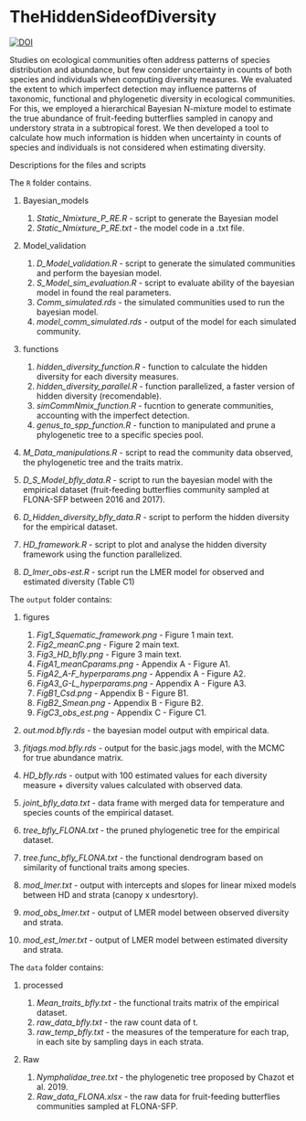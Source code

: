 # TheHiddenSideofDiversity

[![DOI](https://zenodo.org/badge/DOI/10.5281/zenodo.5132227.svg)](https://doi.org/10.5281/zenodo.5132227)

Studies on ecological communities often address patterns of species distribution and abundance, but few consider uncertainty in counts of both species and individuals when computing diversity measures. We evaluated the extent to which imperfect detection may influence patterns of taxonomic, functional and phylogenetic diversity in ecological communities. For this, we employed a hierarchical Bayesian N-mixture model to estimate the true abundance of fruit-feeding butterflies sampled in canopy and understory strata in a subtropical forest. We then developed a tool to calculate how much information is hidden when uncertainty in counts of species and individuals is not considered when estimating diversity.

Descriptions for the files and scripts

The `R` folder contains.

1. Bayesian_models
    1. *Static_Nmixture_P_RE.R* - script to generate the Bayesian model
    1. *Static_Nmixture_P_RE.txt* - the model code in a .txt file.

1. Model_validation
   1. *D_Model_validation.R* -  script to generate the simulated communities and perform the bayesian model.
   1. *S_Model_sim_evaluation.R* - script to evaluate ability of the bayesian model in found the real parameters.
   1. *Comm_simulated.rds* - the simulated communities used to run the bayesian model.
   1. *model_comm_simulated.rds* - output of the model for each simulated community.

1. functions 
    1. *hidden_diversity_function.R* - function to calculate the hidden diversity for each diversity measures. 
    2. *hidden_diversity_parallel.R* - function parallelized, a faster version of hidden diversity (recomendable).
    3. *simCommNmix_function.R* - fucntion to generate communities, accounting with the imperfect detection.
    4. *genus_to_spp_function.R* - function to manipulated and prune a phylogenetic tree to a specific species pool.

1. *M_Data_manipulations.R* - script to read the community data observed, the phylogenetic tree and the traits matrix.
1. *D_S_Model_bfly_data.R* - script to run the bayesian model with the empirical dataset (fruit-feeding butterflies community sampled at FLONA-SFP between 2016 and 2017).
1. *D_Hidden_diversity_bfly_data.R* - script to perform the hidden diversity for the empirical dataset.
2. *HD_framework.R* - script to plot and analyse the hidden diversity framework using the function parallelized.
3. *D_lmer_obs-est.R* - script run the LMER model for observed and estimated diversity (Table C1)

The `output` folder contains:

1. figures
    1. *Fig1_Squematic_framework.png* - Figure 1 main text.
    1. *Fig2_meanC.png* - Figure 2 main text.
    2. *Fig3_HD_bfly.png* - Figure 3 main text.
    4. *FigA1_meanCparams.png* - Appendix A - Figure A1.
    3. *FigA2_A-F_hyperparams.png* - Appendix A - Figure A2.
    4. *FigA3_G-L_hyperparams.png* - Appendix A - Figure A3.
    5. *FigB1_Csd.png* - Appendix B - Figure B1.
    6. *FigB2_Smean.png* - Appendix B - Figure B2.
    7. *FigC3_obs_est.png* - Appendix C - Figure C1.
    
    
1. *out.mod.bfly.rds* - the bayesian model output with empirical data.
1. *fitjags.mod.bfly.rds* - output for the basic.jags model, with the MCMC for true abundance matrix.
2. *HD_bfly.rds* - output with 100 estimated values for each diversity measure + diversity values calculated with observed data.
1. *joint_bfly_data.txt* - data frame with merged data for temperature and species counts of the empirical dataset.
3. *tree_bfly_FLONA.txt* - the pruned phylogenetic tree for the empirical dataset.
4. *tree.func_bfly_FLONA.txt* - the functional dendrogram based on similarity of functional traits among species.
5. *mod_lmer.txt* - output with intercepts and slopes for linear mixed models between HD and strata (canopy x undesrtory).
6. *mod_obs_lmer.txt* - output of LMER model between observed diversity and strata.
7. *mod_est_lmer.txt* - output of LMER model between estimated diversity and strata.

The `data` folder contains:
1. processed
    1. *Mean_traits_bfly.txt* - the functional traits matrix of the empirical dataset.
    1. *raw_data_bfly.txt* - the raw count data of t.
    1. *raw_temp_bfly.txt* - the measures of the temperature for each trap, in each site by sampling days in each strata.

1. Raw
    1. *Nymphalidae_tree.txt* - the phylogenetic tree proposed by Chazot et al. 2019.
    1. *Raw_data_FLONA.xlsx* - the raw data for fruit-feeding butterflies communities sampled at FLONA-SFP.
